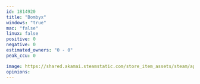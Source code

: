 ```yaml
---
id: 1814920
title: "Bombyx"
windows: "true"
mac: "false"
linux: false
positive: 0
negative: 0
estimated_owners: "0 - 0"
peak_ccu: 0

image: https://shared.akamai.steamstatic.com/store_item_assets/steam/apps/1814920/header.jpg?t=1682525795
opinions:
---
```

